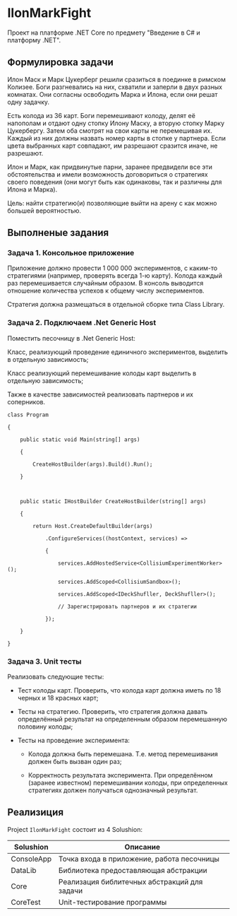 # IlonMarkFight 

Проект на платформе .NET Core по предмету "Введение в C# и платформу .NET".

## Формулировка задачи 

Илон Маск и Марк Цукерберг решили сразиться в поединке в римском Колизее. Боги разгневались на них, схватили и заперли в двух разных комнатах. Они согласны освободить Марка и Илона, если они решат одну задачку.

Есть колода из 36 карт. Боги перемешивают колоду, делят её напополам и отдают одну стопку Илону Маску, а вторую стопку Марку Цукербергу. Затем оба смотрят на свои карты не перемешивая их. Каждый из них должны назвать номер карты в стопке у партнера. Если цвета выбранных карт совпадают, им разрешают сразится иначе, не разрешают.

Илон и Марк, как придвинутые парни, заранее предвидели все эти обстоятельства и имели возможность договориться о стратегиях своего поведения (они могут быть как одинаковы, так и различны для Илона и Марка).

Цель: найти стратегию(и) позволяющие выйти на арену с как можно большей вероятностью.

## Выполненые задания 

### Задача 1. Консольное приложение
Приложение должно провести 1 000 000 экспериментов, с каким-то стратегиями (например, проверять всегда 1-ю карту). Колода каждый раз перемешивается случайным образом. В консоль выводится отношение количества успехов к общему числу экспериментов.

Стратегия должна размещаться в отдельной сборке типа Class Library.



### Задача 2. Подключаем .Net Generic Host
Поместить песочницу в .Net Generic Host:

Класс, реализующий проведение единичного экспериментов, выделить в отдельную зависимость;

Класс реализующий перемешивание колоды карт выделить в отдельную зависимость;

Также в качестве зависимостей реализовать партнеров и их соперников.

```
class Program

{

    public static void Main(string[] args)

    {

        CreateHostBuilder(args).Build().Run();

    }

    

    public static IHostBuilder CreateHostBuilder(string[] args)        	

    {

        return Host.CreateDefaultBuilder(args)

            .ConfigureServices((hostContext, services) =>

            {

                services.AddHostedService<CollisiumExperimentWorker>();

                services.AddScoped<CollisiumSandbox>();

                services.AddScoped<IDeckShufller, DeckShufller>();

                // Зарегистрировать партнеров и их стратегии

            });

    }

}
```

### Задача 3. Unit тесты
Реализовать следующие тесты:

- Тест колоды карт. Проверить, что колода карт должна иметь по 18 черных и 18 красных карт;

- Тесты на стратегию. Проверить, что стратегия должна давать определённый результат на определенным образом перемешанную половину колоды;

- Тесты на проведение эксперимента:

    - Колода должна быть перемешана. Т.е. метод перемешивания должен быть вызван один раз;

    - Корректность результата эксперимента. При определённом (заранее известном) перемешивании колоды, при определенных стратегиях должен получаться однозначный результат.

## Реализиция 

Project `IlonMarkFight` состоит из 4 Solushion:

| Solushion   | Описание |
|-------------|----------|
| ConsoleApp  | Точка входа в приложение, работа песочницы |
| DataLib | Библиотека предоставляющая абстракции |
| Core | Реализация библитечных абстракций для задачи |
| СoreTest | Unit-тестирование программы|    